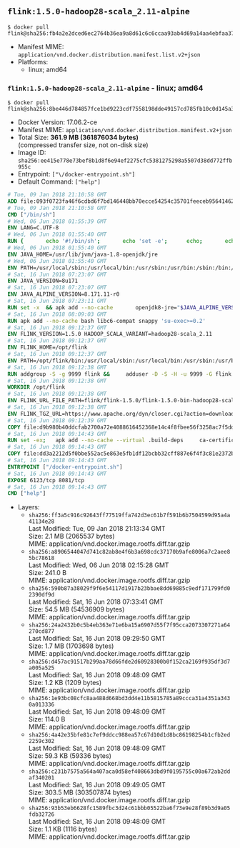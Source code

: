 ## `flink:1.5.0-hadoop28-scala_2.11-alpine`

```console
$ docker pull flink@sha256:fb4a2e2dced6ec2764b36ea9a8d61c6c6ccaa93ab4d69a14aa4ebfaa37b653bd
```

-	Manifest MIME: `application/vnd.docker.distribution.manifest.list.v2+json`
-	Platforms:
	-	linux; amd64

### `flink:1.5.0-hadoop28-scala_2.11-alpine` - linux; amd64

```console
$ docker pull flink@sha256:8be446d784857fce1bd9223cdf7558198dde49157cd785fb10c0d145a39a5a7f
```

-	Docker Version: 17.06.2-ce
-	Manifest MIME: `application/vnd.docker.distribution.manifest.v2+json`
-	Total Size: **361.9 MB (361876034 bytes)**  
	(compressed transfer size, not on-disk size)
-	Image ID: `sha256:ee415e778e73bef8b1d8f6e94ef2275cfc5381275298a5507d38dd772ffb955c`
-	Entrypoint: `["\/docker-entrypoint.sh"]`
-	Default Command: `["help"]`

```dockerfile
# Tue, 09 Jan 2018 21:10:58 GMT
ADD file:093f0723fa46f6cdbd6f7bd146448bb70ecce54254c35701feeceb956414622f in / 
# Tue, 09 Jan 2018 21:10:58 GMT
CMD ["/bin/sh"]
# Wed, 06 Jun 2018 01:55:39 GMT
ENV LANG=C.UTF-8
# Wed, 06 Jun 2018 01:55:40 GMT
RUN { 		echo '#!/bin/sh'; 		echo 'set -e'; 		echo; 		echo 'dirname "$(dirname "$(readlink -f "$(which javac || which java)")")"'; 	} > /usr/local/bin/docker-java-home 	&& chmod +x /usr/local/bin/docker-java-home
# Wed, 06 Jun 2018 01:55:40 GMT
ENV JAVA_HOME=/usr/lib/jvm/java-1.8-openjdk/jre
# Wed, 06 Jun 2018 01:55:40 GMT
ENV PATH=/usr/local/sbin:/usr/local/bin:/usr/sbin:/usr/bin:/sbin:/bin:/usr/lib/jvm/java-1.8-openjdk/jre/bin:/usr/lib/jvm/java-1.8-openjdk/bin
# Sat, 16 Jun 2018 07:23:07 GMT
ENV JAVA_VERSION=8u171
# Sat, 16 Jun 2018 07:23:07 GMT
ENV JAVA_ALPINE_VERSION=8.171.11-r0
# Sat, 16 Jun 2018 07:23:11 GMT
RUN set -x 	&& apk add --no-cache 		openjdk8-jre="$JAVA_ALPINE_VERSION" 	&& [ "$JAVA_HOME" = "$(docker-java-home)" ]
# Sat, 16 Jun 2018 08:09:03 GMT
RUN apk add --no-cache bash libc6-compat snappy 'su-exec>=0.2'
# Sat, 16 Jun 2018 09:12:37 GMT
ENV FLINK_VERSION=1.5.0 HADOOP_SCALA_VARIANT=hadoop28-scala_2.11
# Sat, 16 Jun 2018 09:12:37 GMT
ENV FLINK_HOME=/opt/flink
# Sat, 16 Jun 2018 09:12:37 GMT
ENV PATH=/opt/flink/bin:/usr/local/sbin:/usr/local/bin:/usr/sbin:/usr/bin:/sbin:/bin:/usr/lib/jvm/java-1.8-openjdk/jre/bin:/usr/lib/jvm/java-1.8-openjdk/bin
# Sat, 16 Jun 2018 09:12:38 GMT
RUN addgroup -S -g 9999 flink &&     adduser -D -S -H -u 9999 -G flink -h $FLINK_HOME flink
# Sat, 16 Jun 2018 09:12:38 GMT
WORKDIR /opt/flink
# Sat, 16 Jun 2018 09:12:38 GMT
ENV FLINK_URL_FILE_PATH=flink/flink-1.5.0/flink-1.5.0-bin-hadoop28-scala_2.11.tgz
# Sat, 16 Jun 2018 09:12:38 GMT
ENV FLINK_TGZ_URL=https://www.apache.org/dyn/closer.cgi?action=download&filename=flink/flink-1.5.0/flink-1.5.0-bin-hadoop28-scala_2.11.tgz FLINK_ASC_URL=https://www.apache.org/dist/flink/flink-1.5.0/flink-1.5.0-bin-hadoop28-scala_2.11.tgz.asc
# Sat, 16 Jun 2018 09:12:39 GMT
COPY file:d9b980b40ddcfab2700a72e4088616452368e14c4f8fbee56f3258ac7f5dd913 in /KEYS 
# Sat, 16 Jun 2018 09:14:43 GMT
RUN set -ex;   apk add --no-cache --virtual .build-deps     ca-certificates     gnupg     openssl     tar   ;     wget -nv -O flink.tgz "$FLINK_TGZ_URL";   wget -nv -O flink.tgz.asc "$FLINK_ASC_URL";     export GNUPGHOME="$(mktemp -d)";   gpg --import /KEYS;   gpg --batch --verify flink.tgz.asc flink.tgz;   rm -rf "$GNUPGHOME" flink.tgz.asc;     tar -xf flink.tgz --strip-components=1;   rm flink.tgz;     apk del .build-deps;     chown -R flink:flink .;
# Sat, 16 Jun 2018 09:14:43 GMT
COPY file:dd3a2212d5f0bbe552ac5e863e5fb1df12bcbb32cff887e6f4f3c81e2372b6c1 in / 
# Sat, 16 Jun 2018 09:14:43 GMT
ENTRYPOINT ["/docker-entrypoint.sh"]
# Sat, 16 Jun 2018 09:14:43 GMT
EXPOSE 6123/tcp 8081/tcp
# Sat, 16 Jun 2018 09:14:43 GMT
CMD ["help"]
```

-	Layers:
	-	`sha256:ff3a5c916c92643ff77519ffa742d3ec61b7f591b6b7504599d95a4a41134e28`  
		Last Modified: Tue, 09 Jan 2018 21:13:34 GMT  
		Size: 2.1 MB (2065537 bytes)  
		MIME: application/vnd.docker.image.rootfs.diff.tar.gzip
	-	`sha256:a8906544047d741c82ab8e4f6b3a698cdc37170b9afe8006a7c2aee85bc78618`  
		Last Modified: Wed, 06 Jun 2018 02:15:28 GMT  
		Size: 241.0 B  
		MIME: application/vnd.docker.image.rootfs.diff.tar.gzip
	-	`sha256:590b87a38029f9f6e54117d1917b23bbae8dd69885c9edf171799fd02390df9d`  
		Last Modified: Sat, 16 Jun 2018 07:33:41 GMT  
		Size: 54.5 MB (54536909 bytes)  
		MIME: application/vnd.docker.image.rootfs.diff.tar.gzip
	-	`sha256:24a2432b0c5b4eb363e71e6ba15a6907d55f7f95cca2073307271a64270cd877`  
		Last Modified: Sat, 16 Jun 2018 09:29:50 GMT  
		Size: 1.7 MB (1703698 bytes)  
		MIME: application/vnd.docker.image.rootfs.diff.tar.gzip
	-	`sha256:d457ac91517b299aa78d66fde2d60928300b0f152ca2169f935df3d7a005a525`  
		Last Modified: Sat, 16 Jun 2018 09:48:09 GMT  
		Size: 1.2 KB (1209 bytes)  
		MIME: application/vnd.docker.image.rootfs.diff.tar.gzip
	-	`sha256:1e93bc08cfc8aa488d668bd3dd4e11b5815785a89ccca31a4351a3430a013336`  
		Last Modified: Sat, 16 Jun 2018 09:48:09 GMT  
		Size: 114.0 B  
		MIME: application/vnd.docker.image.rootfs.diff.tar.gzip
	-	`sha256:4a42e35bfe81c7ef9ddcc988ea57c67d10d1d8bc86198254b1cfb2ed2259c302`  
		Last Modified: Sat, 16 Jun 2018 09:48:09 GMT  
		Size: 59.3 KB (59336 bytes)  
		MIME: application/vnd.docker.image.rootfs.diff.tar.gzip
	-	`sha256:c231b7575a564a407aca0d58ef408663dbd9f0195755c00a672ab2ddaf340201`  
		Last Modified: Sat, 16 Jun 2018 09:49:05 GMT  
		Size: 303.5 MB (303507874 bytes)  
		MIME: application/vnd.docker.image.rootfs.diff.tar.gzip
	-	`sha256:93b53eb6628fc1589fbc3d24c61bbb05522ba6f73e9e28f89b3d9a05fdb32726`  
		Last Modified: Sat, 16 Jun 2018 09:48:09 GMT  
		Size: 1.1 KB (1116 bytes)  
		MIME: application/vnd.docker.image.rootfs.diff.tar.gzip
